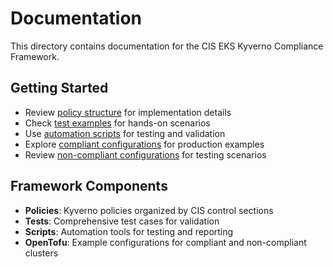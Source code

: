 # Documentation

This directory contains documentation for the CIS EKS Kyverno Compliance Framework.

## Getting Started

- Review [policy structure](../policies/README.md) for implementation details
- Check [test examples](../tests/) for hands-on scenarios
- Use [automation scripts](../scripts/README.md) for testing and validation
- Explore [compliant configurations](../opentofu/compliant/) for production examples
- Review [non-compliant configurations](../opentofu/noncompliant/) for testing scenarios

## Framework Components

- **Policies**: Kyverno policies organized by CIS control sections
- **Tests**: Comprehensive test cases for validation
- **Scripts**: Automation tools for testing and reporting
- **OpenTofu**: Example configurations for compliant and non-compliant clusters